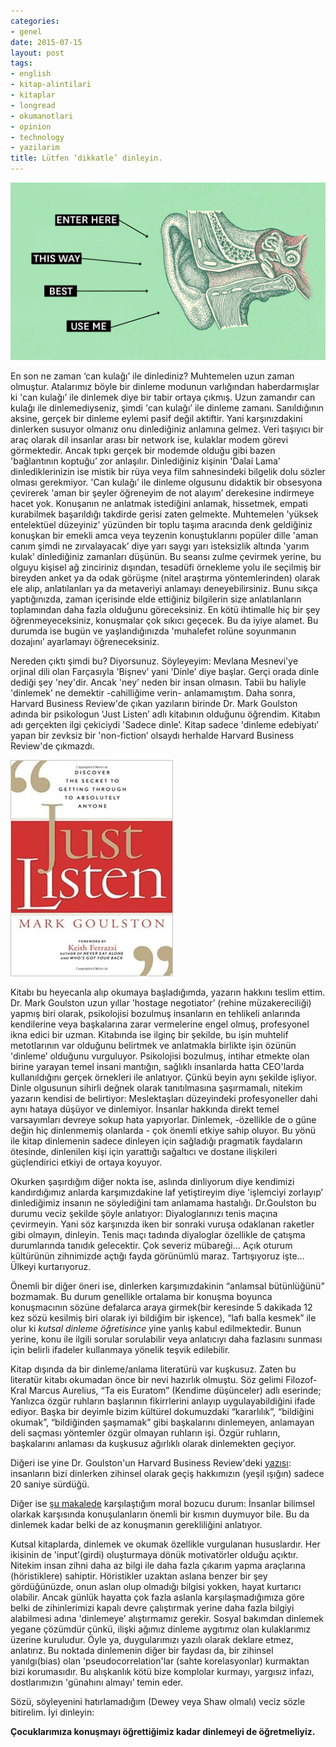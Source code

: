 ```yaml
---
categories:
- genel
date: 2015-07-15
layout: post
tags:
- english
- kitap-alintilari
- kitaplar
- longread
- okumanotlari
- opinion
- technology
- yazilarim
title: Lütfen ‘dikkatle’ dinleyin.
---
```


![Dinleyin](/images/FEB15_06_152405120.jpg)

En son ne zaman ‘can kulağı’ ile dinlediniz? Muhtemelen uzun zaman olmuştur. Atalarımız böyle bir dinleme modunun varlığından haberdarmışlar ki 'can kulağı’ ile dinlemek diye bir tabir ortaya çıkmış. Uzun zamandır can kulağı ile dinlemediyseniz, şimdi 'can kulağı’ ile dinleme zamanı. Sanıldığının aksine, gerçek bir dinleme eylemi pasif değil aktiftir. Yani karşınızdakini dinlerken susuyor olmanız onu dinlediğiniz anlamına gelmez. Veri taşıyıcı bir araç olarak dil insanlar arası bir network ise, kulaklar modem görevi görmektedir. Ancak tıpkı gerçek bir modemde olduğu gibi bazen 'bağlantının koptuğu’ zor anlaşılır. Dinlediğiniz kişinin 'Dalai Lama’ dinlediklerinizin ise mistik bir rüya veya film sahnesindeki bilgelik dolu sözler olması gerekmiyor. 'Can kulağı’ ile dinleme olgusunu didaktik bir obsesyona çevirerek 'aman bir şeyler öğreneyim de not alayım’ derekesine indirmeye hacet yok. Konuşanın ne anlatmak istediğini anlamak, hissetmek, empati kurabilmek başarıldığı takdirde gerisi zaten gelmekte. Muhtemelen 'yüksek entelektüel düzeyiniz’ yüzünden bir toplu taşıma aracında denk geldiğiniz konuşkan bir emekli amca veya teyzenin konuştuklarını popüler dille 'aman canım şimdi ne zırvalayacak’ diye yarı saygı yarı isteksizlik altında 'yarım kulak’ dinlediğiniz zamanları düşünün. Bu seansı zulme çevirmek yerine, bu olguyu kişisel ağ zinciriniz dışından, tesadüfi örnekleme yolu ile seçilmiş bir bireyden anket ya da odak görüşme (nitel araştırma yöntemlerinden) olarak ele alıp, anlatılanları ya da metaveriyi anlamayı deneyebilirsiniz. Bunu sıkça yaptığınızda, zaman içerisinde elde ettiğiniz bilgilerin size anlatılanların toplamından daha fazla olduğunu göreceksiniz. En kötü ihtimalle hiç bir şey öğrenmeyeceksiniz, konuşmalar çok sıkıcı geçecek. Bu da iyiye alamet. Bu durumda ise bugün ve yaşlandığınızda 'muhalefet rolüne soyunmanın dozajını’ ayarlamayı öğreneceksiniz.

Nereden çıktı şimdi bu? Diyorsunuz. Söyleyeyim: Mevlana Mesnevi'ye orjinal dili olan Farçasıyla 'Bişnev’ yani 'Dinle’ diye başlar. Gerçi orada dinle dediği şey 'ney'dir. Ancak 'ney’ neden bir insan olmasın. Tabii bu haliyle 'dinlemek’ ne demektir -cahilliğime verin- anlamamıştım. Daha sonra, Harvard Business Review'de çıkan yazıların birinde Dr. Mark Goulston adında bir psikologun 'Just Listen’ adlı kitabının olduğunu öğrendim. Kitabın adı gerçekten ilgi çekiciydi 'Sadece dinle’. Kitap sadece 'dinleme edebiyatı’ yapan bir zevksiz bir 'non-fiction’ olsaydı herhalde Harvard Business Review'de çıkmazdı.

![Kitap kapak resmi: Just Listen](/images/41Rs0-2aPPL._SY344_BO1,204,203,200_.jpg)

Kitabı bu heyecanla alıp okumaya başladığımda, yazarın hakkını teslim ettim. Dr. Mark Goulston uzun yıllar 'hostage negotiator’ (rehine müzakereciliği) yapmış biri olarak, psikolojisi bozulmuş insanların en tehlikeli anlarında kendilerine veya başkalarına zarar vermelerine engel olmuş, profesyonel ikna edici bir uzman. Kitabında ise ilginç bir şekilde, bu işin muhtelif metotlarının var olduğunu belirtmek ve anlatmakla birlikte işin özünün 'dinleme’ olduğunu vurguluyor. Psikolojisi bozulmuş, intihar etmekte olan birine yarayan temel insani mantığın, sağlıklı insanlarda hatta CEO'larda kullanıldığını gerçek örnekleri ile anlatıyor. Çünkü beyin aynı şekilde işliyor. Dinle olgusunun sihirli değnek olarak tanıtılmasına şaşırmamalı, nitekim yazarın kendisi de belirtiyor: Meslektaşları düzeyindeki profesyoneller dahi aynı hataya düşüyor ve dinlemiyor. İnsanlar hakkında direkt temel varsayımları devreye sokup hata yapıyorlar. Dinlemek, -özellikle de o güne değin hiç dinlenmemiş olanlarda - çok önemli etkiye sahip oluyor. Bu yönü ile kitap dinlemenin sadece dinleyen için sağladığı pragmatik faydaların ötesinde, dinlenilen kişi için yarattığı sağaltıcı ve dostane ilişkileri güçlendirici etkiyi de ortaya koyuyor.

Okurken şaşırdığım diğer nokta ise, aslında dinliyorum diye kendimizi kandırdığımız anlarda karşımızdakine laf yetiştireyim diye 'işlemciyi zorlayıp’ dinlediğimiz insanın ne söylediğini tam anlamama hastalığı. Dr.Goulston bu durumu veciz şekilde şöyle anlatıyor: Diyaloglarınızı tenis maçına çevirmeyin. Yani söz karşınızda iken bir sonraki vuruşa odaklanan raketler gibi olmayın, dinleyin. Tenis maçı tadında diyaloglar özellikle de çatışma durumlarında tanıdık gelecektir. Çok severiz mübareği… Açık oturum kültürünün zihnimizde açtığı fayda görünümlü maraz. Tartışıyoruz işte… Ülkeyi kurtarıyoruz.

Önemli bir diğer öneri ise, dinlerken karşımızdakinin “anlamsal bütünlüğünü” bozmamak. Bu durum genellikle ortalama bir konuşma boyunca konuşmacının sözüne defalarca araya girmek(bir keresinde 5 dakikada 12 kez sözü kesilmiş biri olarak iyi bildiğim bir işkence), “lafı balla kesmek” ile olur ki _kutsal dinleme öğretisince_ yine yanlış kabul edilmektedir. Bunun yerine, konu ile ilgili sorular sorulabilir veya anlatıcıyı daha fazlasını sunması için belirli ifadeler kullanmaya yönelik teşvik edilebilir.

Kitap dışında da bir dinleme/anlama literatürü var kuşkusuz. Zaten bu literatür kitabı okumadan önce bir nevi hazırlık olmuştu. Söz gelimi Filozof-Kral Marcus Aurelius, “Ta eis Euratom” (Kendime düşünceler) adlı eserinde; Yanlızca özgür ruhların başlarının fikirrlerini anlayıp uygulayabildiğini ifade ediyor. Başka bir deyimle bizim kültürel dokumuzdaki “kararlılık”, “bildiğini okumak”, “bildiğinden şaşmamak” gibi başkalarını dinlemeyen, anlamayan deli saçması yöntemler özgür olmayan ruhların işi. Özgür ruhların, başkalarını anlaması da kuşkusuz ağırlıklı olarak dinlemekten geçiyor.

Diğeri ise yine Dr. Goulston'un Harvard Business Review'deki [yazısı](https://hbr.org/2015/06/how-to-know-if-you-talk-too-much): insanların bizi dinlerken zihinsel olarak geçiş hakkımızın (yeşil ışığın) sadece 20 saniye sürdüğü.

Diğer ise [şu makalede](https://hbr.org/2015/02/everything-you-need-to-know-about-becoming-a-better-listener) karşılaştığım moral bozucu durum: İnsanlar bilimsel olarkak karşısında konuşulanların önemli bir kısmın duymuyor bile. Bu da dinlemek kadar belki de az konuşmanın gerekliliğini anlatıyor.

Kutsal kitaplarda, dinlemek ve okumak özellikle vurgulanan hususlardır. Her ikisinin de 'input’(girdi) oluşturmaya dönük motivatörler olduğu açıktır. Nitekim insan zihni daha az bilgi ile daha fazla çıkarım yapma araçlarına (höristiklere) sahiptir. Höristikler uzaktan aslana benzer bir şey gördüğünüzde, onun aslan olup olmadığı bilgisi yokken, hayat kurtarıcı olabilir. Ancak günlük hayatta çok fazla aslanla karşılaşmadığımıza göre belki de zihinlerimizi kapalı devre çalıştırmak yerine daha fazla bilgiyi alabilmesi adına 'dinlemeye’ alıştırmamız gerekir. Sosyal bakımdan dinlemek yegane çözümdür çünkü, ilişki ağımız dinleme aygıtımız olan kulaklarımız üzerine kuruludur. Öyle ya, duygularımızı yazılı olarak deklare etmez, anlatırız. Bu noktada dinlemenin diğer bir faydası da, bir zihinsel yanılgı(bias) olan 'pseudocorrelation'lar (sahte korelasyonlar) kurmaktan bizi korumasıdır. Bu alışkanlık kötü bize komplolar kurmayı, yargısız infazı, dostlarımızın 'günahını almayı’ temin eder.

Sözü, söyleyenini hatırlamadığım (Dewey veya Shaw olmalı) veciz sözle bitirelim. İyi dinleyin:

**Çocuklarımıza konuşmayı öğrettiğimiz kadar dinlemeyi de öğretmeliyiz.**
